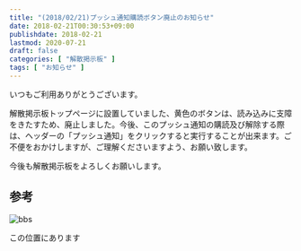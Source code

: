 ```yaml
---
title: "(2018/02/21)プッシュ通知購読ボタン廃止のお知らせ"
date: 2018-02-21T00:30:53+09:00
publishdate: 2018-02-21
lastmod: 2020-07-21
draft: false
categories: [ "解散掲示板" ]
tags: [ "お知らせ" ]
---
```


いつもご利用ありがとうございます。

解散掲示板トップページに設置していました、黄色のボタンは、読み込みに支障をきたすため、廃止しました。今後、このプッシュ通知の購読及び解除する際は、ヘッダーの「プッシュ通知」をクリックすると実行することが出来ます。ご不便をおかけしますが、ご理解くださいますよう、お願い致します。

今後も解散掲示板をよろしくお願いします。

## 参考

![bbs](https://i.imgur.com/f1btpmP.png "プッシュ通知ボタンの位置")

この位置にあります